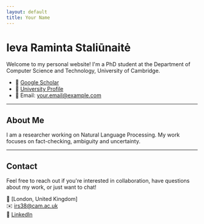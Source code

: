 ```yaml
---
layout: default
title: Your Name
---
```


# Ieva Raminta Staliūnaitė

Welcome to my personal website! I'm a PhD student at the Department of Computer Science and Technology, University of Cambridge.

- 🔗 [Google Scholar](https://scholar.google.com/citations?user=6RuW6IoAAAAJ&hl=en&inst=6810896796868835251)
- 🏫 [University Profile](https://www.exampleuniversity.edu/your-profile-page)
- 📧 Email: [your.email@example.com](mailto:irs38@cam.ac.uk)

---

## About Me

I am a researcher working on Natural Language Processing. My work focuses on fact-checking, ambiguity and uncertainty.

---

## Contact

Feel free to reach out if you're interested in collaboration, have questions about my work, or just want to chat!

📍 [London, United Kingdom]  
✉️ [irs38@cam.ac.uk](mailto:irs38@cam.ac.uk)  
💼 [LinkedIn]([https://linkedin.com/in/yourprofile](https://www.linkedin.com/in/ieva-raminta-stali%C5%ABnait%C4%97-972a9658/))  
